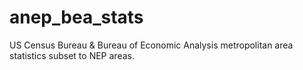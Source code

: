 # anep_bea_stats
US Census Bureau & Bureau of Economic Analysis metropolitan area statistics subset to NEP areas.
